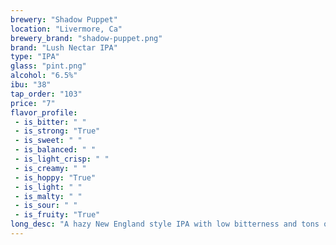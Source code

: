 ```yaml
---
brewery: "Shadow Puppet"
location: "Livermore, Ca"
brewery_brand: "shadow-puppet.png"
brand: "Lush Nectar IPA"
type: "IPA"
glass: "pint.png"
alcohol: "6.5%"
ibu: "38"
tap_order: "103"
price: "7"
flavor_profile:
 - is_bitter: " "
 - is_strong: "True"
 - is_sweet: " "
 - is_balanced: " "
 - is_light_crisp: " "
 - is_creamy: " "
 - is_hoppy: "True"
 - is_light: " "
 - is_malty: " "
 - is_sour: " "
 - is_fruity: "True"
long_desc: "A hazy New England style IPA with low bitterness and tons of juicy citrus notes from the abundant El Dorado and Amarillo hops."
---
```

